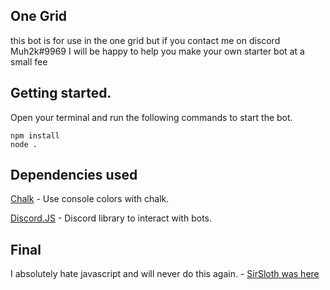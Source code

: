 ## One Grid 
this bot is for use in the one grid but if you contact me on discord Muh2k#9969 
I will be happy to help you make your own starter bot at a small fee

## Getting started.
Open your terminal and run the following commands to start the bot.
```
npm install
node .
```

## Dependencies used
[Chalk](https://www.npmjs.com/package/chalk) - Use console colors with chalk.

[Discord.JS](https://discord.js.org/) - Discord library to interact with bots.

## Final
I absolutely hate javascript and will never do this again. - [SirSloth was here](https://github.com/SlothsAreLazyTho)
